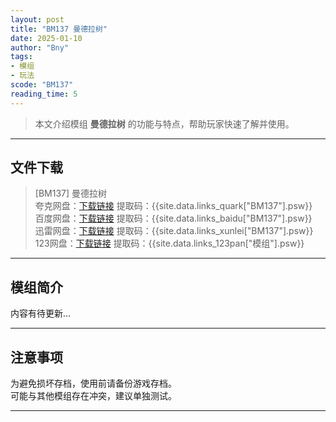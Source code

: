 ```yaml
---
layout: post
title: "BM137 曼德拉树"
date: 2025-01-10
author: "Bny"
tags: 
- 模组
- 玩法
scode: "BM137"
reading_time: 5
---
```


> 本文介绍模组 **曼德拉树** 的功能与特点，帮助玩家快速了解并使用。

---

## 文件下载

> [BM137] 曼德拉树  
夸克网盘：[下载链接]({{site.data.links_quark["BM137"].url}}) 提取码：{{site.data.links_quark["BM137"].psw}}  
百度网盘：[下载链接]({{site.data.links_baidu["BM137"].url}}) 提取码：{{site.data.links_baidu["BM137"].psw}}  
迅雷网盘：[下载链接]({{site.data.links_xunlei["BM137"].url}}) 提取码：{{site.data.links_xunlei["BM137"].psw}}  
123网盘：[下载链接]({{site.data.links_123pan["模组"].url}}) 提取码：{{site.data.links_123pan["模组"].psw}}  

---

## 模组简介

>  
内容有待更新...  

---

## 注意事项

>  
为避免损坏存档，使用前请备份游戏存档。  
可能与其他模组存在冲突，建议单独测试。  

---

